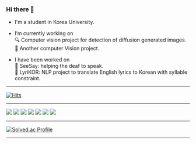 ### Hi there 👋

<!--
**pancakesontuesday/pancakesontuesday** is a ✨ _special_ ✨ repository because its `README.md` (this file) appears on your GitHub profile.

Here are some ideas to get you started:

- 🔭 I’m currently working on ...
- 🌱 I’m currently learning ...
- 👯 I’m looking to collaborate on ...
- 🤔 I’m looking for help with ...
- 💬 Ask me about ...
- 📫 How to reach me: ...
- 😄 Pronouns: ...
- ⚡ Fun fact: ...
-->

* I'm a student in Korea University.

* I’m currently working on \
🔍 Computer vision project for detection of diffusion generated images. \
👀 Another computer Vision project.

* I have been worked on \
👄 SeeSay: helping the deaf to speak. \
🎵 LyriKOR: NLP project to translate English lyrics to Korean with syllable constraint.


---

[![Hits](https://hits.seeyoufarm.com/api/count/incr/badge.svg?url=https%3A%2F%2Fgithub.com%2Fpancakesontuesday&count_bg=%236E7F64&title_bg=%23483C32&icon=bitrise.svg&icon_color=%23FCFCFC&title=hits&edge_flat=false)](https://hits.seeyoufarm.com)

---

![](https://img.shields.io/badge/C-A8B9CC?style=for-the-badge&logo=c&logoColor=white)
![](https://img.shields.io/badge/C++-00599C?style=for-the-badge&logo=c%2B%2B&logoColor=white)
![](https://img.shields.io/badge/Python-3776AB?style=for-the-badge&logo=python&logoColor=white)
![](https://img.shields.io/badge/Go-00ADD8?style=for-the-badge&logo=go&logoColor=white)
![](https://img.shields.io/badge/OCaml-EC6813?style=for-the-badge&logo=ocaml&logoColor=white)
![](https://img.shields.io/badge/Verilog-ED1B24?style=for-the-badge&logo=verilog&logoColor=white)
![](https://img.shields.io/badge/Q%23-690057?style=for-the-badge&logo=qsharp&logoColor=white)

---

[![Solved.ac Profile](http://mazassumnida.wtf/api/v2/generate_badge?boj=mulberry3280)](https://solved.ac/mulberry3280/)


---

